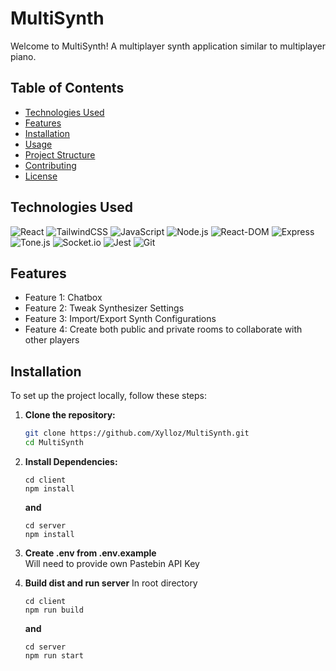 # MultiSynth

Welcome to MultiSynth! A multiplayer synth application similar to multiplayer piano.

## Table of Contents

- [Technologies Used](#technologies-used)
- [Features](#features)
- [Installation](#installation)
- [Usage](#usage)
- [Project Structure](#project-structure)
- [Contributing](#contributing)
- [License](#license)

## Technologies Used

![React](https://img.shields.io/badge/React-20232A?style=for-the-badge&logo=react&logoColor=61DAFB)
![TailwindCSS](https://img.shields.io/badge/TailwindCSS-38B2AC?style=for-the-badge&logo=tailwind-css&logoColor=white)
![JavaScript](https://img.shields.io/badge/JavaScript-323330?style=for-the-badge&logo=javascript&logoColor=F7DF1E)
![Node.js](https://img.shields.io/badge/Node.js-339933?style=for-the-badge&logo=nodedotjs&logoColor=white)
![React-DOM](https://img.shields.io/badge/React--DOM-20232A?style=for-the-badge&logo=react&logoColor=61DAFB)
![Express](https://img.shields.io/badge/Express-000000?style=for-the-badge&logo=express&logoColor=white)
![Tone.js](https://img.shields.io/badge/Tone.js-009688?style=for-the-badge&logo=tone&logoColor=white)
![Socket.io](https://img.shields.io/badge/Socket.io-010101?style=for-the-badge&logo=socketdotio&logoColor=white)
![Jest](https://img.shields.io/badge/Jest-C21325?style=for-the-badge&logo=jest&logoColor=white)
![Git](https://img.shields.io/badge/Git-F05032?style=for-the-badge&logo=git&logoColor=white)

## Features

- Feature 1: Chatbox
- Feature 2: Tweak Synthesizer Settings
- Feature 3: Import/Export Synth Configurations
- Feature 4: Create both public and private rooms to collaborate with other players

## Installation

To set up the project locally, follow these steps:

1. **Clone the repository:**
   ```sh
   git clone https://github.com/Xylloz/MultiSynth.git
   cd MultiSynth
   ```

2. **Install Dependencies:**
   ```
   cd client
   npm install
   ```
   **and**
   ```
   cd server
   npm install
   ```
3. **Create .env from .env.example** <br>
   Will need to provide own Pastebin API Key

4. **Build dist and run server**
   In root directory
   ```
   cd client
   npm run build
   ```
   **and**
   ```
   cd server
   npm run start
   ```
